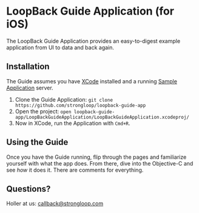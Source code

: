 # LoopBack Guide Application (for iOS)

The LoopBack Guide Application provides an easy-to-digest example application
from UI to data and back again.

## Installation

The Guide assumes you have [XCode][xcode] installed and a running [Sample
Application][strongnode] server.

 1. Clone the Guide Application: `git clone https://github.com/strongloop/loopback-guide-app`
 1. Open the project: `open loopback-guide-app/LoopBackGuideApplication/LoopBackGuideApplication.xcodeproj/`
 1. Now in XCode, run the Application with `Cmd+R`.

## Using the Guide

Once you have the Guide running, flip through the pages and familiarize yourself
with what the app does. From there, dive into the Objective-C and see _how_ it
does it. There are comments for everything.

## Questions?

Holler at us: [callback@strongloop.com][email]

[xcode]: https://developer.apple.com/xcode/
[strongnode]: http://docs.strongloop.com/strongnode/
[email]: mailto:callback@strongloop.com
